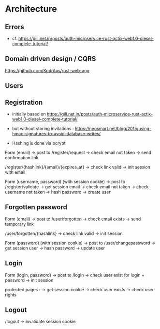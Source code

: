 # Architecture

## Errors

* cf. https://gill.net.in/posts/auth-microservice-rust-actix-web1.0-diesel-complete-tutorial/

## Domain driven design / CQRS

https://github.com/KodrAus/rust-web-app

## Users

## Registration

* initially based on https://gill.net.in/posts/auth-microservice-rust-actix-web1.0-diesel-complete-tutorial/
* but without storing invitations : https://neosmart.net/blog/2015/using-hmac-signatures-to-avoid-database-writes/

* Hashing is done via bcrypt

Form (email) -> post to
/register/request 
  -> check email not taken
  -> send confirmation link 

/register/{hashlink}/{email}/{expires_at} 
  -> check link valid 
  -> init session with email

Form (username, password) (with session cookie) -> post to
/register/validate
  -> get session email
  -> check email not taken
  -> check username not taken
  -> hash password
  -> create user

## Forgotten  password

Form (email) -> post to
/user/forgotten 
  -> check email exists
  -> send temporary link 

/user/forgotten/{hashlink}
  -> check link valid 
  -> init session

Form (password) (with session cookie) -> post to
/user/changepassword
  -> get session user
  -> hash password
  -> update user

## Login

Form (login, password) -> post to
/login
  -> check user exist for login + password
  -> init session

protected pages :
  -> get session cookie
  -> check user exists
  -> check user rights

## Logout

/logout
 -> invalidate session cookie
